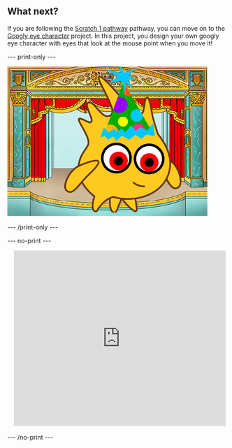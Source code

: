 ## What next?

If you are following the [Scratch 1 pathway](https://projects.raspberrypi.org/en/raspberrypi/scratch-1) pathway, you can move on to the [Googly eye character](https://projects.raspberrypi.org/en/projects/googly-eye-character) project. In this project, you design your own googly eye character with eyes that look at the mouse point when you move it!

--- print-only ---

![Googly eye character title page](images/googly-eye-character.png)

--- /print-only ---

--- no-print ---

<div class="scratch-preview" style="margin-left: 15px;">
  <iframe allowtransparency="true" width="485" height="402" src="https://scratch.mit.edu/projects/embed/495141114/?autostart=false" frameborder="0"></iframe>
</div>

--- /no-print ---
